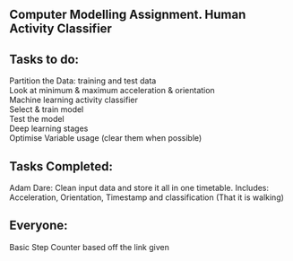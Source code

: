 
**Computer Modelling Assignment. Human Activity Classifier**
-------------------------------------------------------------------------------------------------------------
**Tasks to do:**
-------------------------------------------------------------------------------------------------------------
Partition the Data: training and test data <br>
Look at minimum & maximum acceleration & orientation <br>
Machine learning activity classifier <br>
Select & train model <br>
Test the model<br>
Deep learning stages <br>
Optimise Variable usage (clear them when possible) <br>



**Tasks Completed:**
-------------------------------------------------------------------------------------------------------------
Adam Dare: Clean input data and store it all in one timetable. Includes: Acceleration, Orientation, Timestamp and classification (That it is walking)
  
**Everyone:**
-------------------------------------------------------------------------------------------------------------
Basic Step Counter based off the link given
